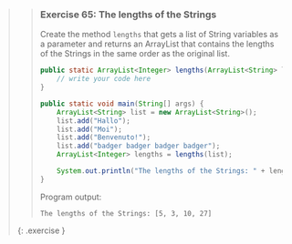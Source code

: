 >> ### Exercise 65: The lengths of the Strings
>> 
>> Create the method `lengths` that gets a list of String variables as a parameter and returns an ArrayList that contains the lengths of the Strings in the same order as the original list.
>> 
>>```java
>> public static ArrayList<Integer> lengths(ArrayList<String> list) {
>>     // write your code here
>> }
>> 
>> public static void main(String[] args) {
>>     ArrayList<String> list = new ArrayList<String>();
>>     list.add("Hallo");
>>     list.add("Moi");
>>     list.add("Benvenuto!");
>>     list.add("badger badger badger badger");
>>     ArrayList<Integer> lengths = lengths(list);
>> 
>>     System.out.println("The lengths of the Strings: " + lengths);
>> }
>>```
>>
>> Program output:
>> 
>>```output 
>> The lengths of the Strings: [5, 3, 10, 27]
>>```
>>
>{: .exercise }